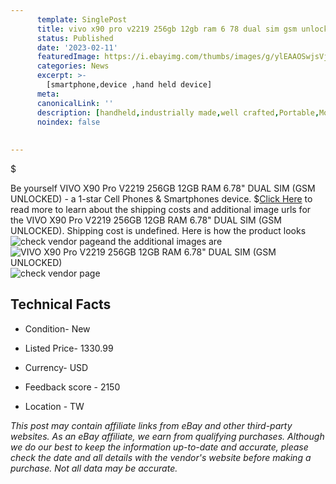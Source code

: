 ```yaml
---
      template: SinglePost
      title: vivo x90 pro v2219 256gb 12gb ram 6 78 dual sim gsm unlocked 
      status: Published
      date: '2023-02-11'
      featuredImage: https://i.ebayimg.com/thumbs/images/g/ylEAAOSwjsVj4hWf/s-l225.jpg
      categories: News
      excerpt: >-
        [smartphone,device ,hand held device]
      meta:
      canonicalLink: ''
      description: [handheld,industrially made,well crafted,Portable,Mobile,Compact,Convenient,Lightweight,Maneuverable,Man-portable,Miniature,Carriable,Hand-held,Light,Holdable,Transportable,Mobile device,Pocket-sized,On-the-go,Wireless,Cordless,Compact size,Convenient size, smartphone,device ,hand held device]
      noindex: false
      
        
---
```

$

Be yourself VIVO X90 Pro V2219 256GB 12GB RAM 6.78" DUAL SIM (GSM UNLOCKED) - a 1-star Cell Phones & Smartphones device.
$[Click Here](https://www.ebay.com/itm/255967135309?hash=item3b98d4864d%3Ag%3AylEAAOSwjsVj4hWf&mkevt=1&mkcid=1&mkrid=711-53200-19255-0&campid=%253CePNCampaignId%253E&customid=%253CreferenceId%253E&toolid=10049) to read more to learn about the shipping costs and additional image urls for the VIVO X90 Pro V2219 256GB 12GB RAM 6.78" DUAL SIM (GSM UNLOCKED). Shipping cost is undefined. Here is how the product looks ![check vendor page](https://i.ebayimg.com/thumbs/images/g/ylEAAOSwjsVj4hWf/s-l225.jpg)and the additional images are![VIVO X90 Pro V2219 256GB 12GB RAM 6.78" DUAL SIM (GSM UNLOCKED)](https://i.ebayimg.com/images/g/ylEAAOSwjsVj4hWf/s-l1200.jpg)![check vendor page](https://origin-galleryplus.ebayimg.com/ws/web/255967135309_2_0_1/225x225.jpg,https://origin-galleryplus.ebayimg.com/ws/web/255967135309_3_0_1/225x225.jpg)



 ## Technical Facts 



     
      

 - Condition- New 


      

 - Listed Price- 1330.99 


      

 - Currency- USD 


      

 - Feedback score - 2150 


      

 - Location - TW 


      
      

 *_This post may contain affiliate links from eBay and other third-party websites. As an eBay affiliate, we earn from qualifying purchases. Although we do our best to keep the information up-to-date and accurate, please check the date and all details with the vendor's website before making a purchase. Not all data may be accurate._*






